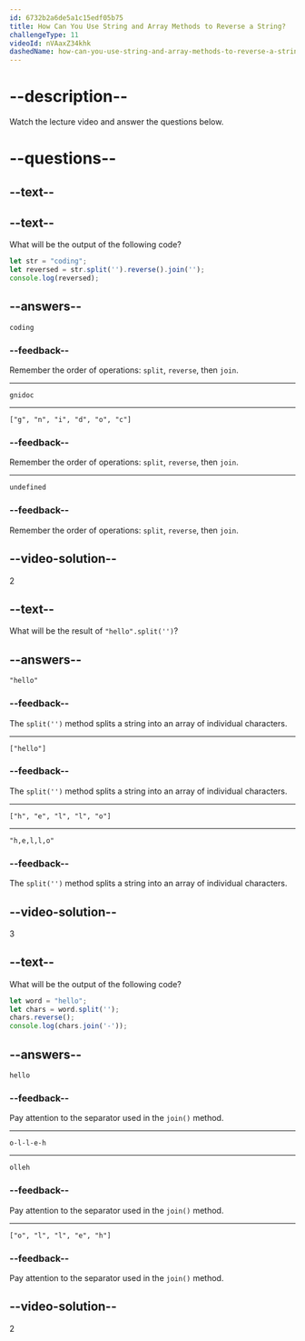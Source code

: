 ```yaml
---
id: 6732b2a6de5a1c15edf05b75
title: How Can You Use String and Array Methods to Reverse a String?
challengeType: 11
videoId: nVAaxZ34khk
dashedName: how-can-you-use-string-and-array-methods-to-reverse-a-string
---
```


# --description--

Watch the lecture video and answer the questions below.

# --questions--

## --text--

## --text--

What will be the output of the following code?

```js
let str = "coding";
let reversed = str.split('').reverse().join('');
console.log(reversed);
```

## --answers--

`coding`

### --feedback--

Remember the order of operations: `split`, `reverse`, then `join`.

---

`gnidoc`

---

`["g", "n", "i", "d", "o", "c"]`

### --feedback--

Remember the order of operations: `split`, `reverse`, then `join`.

---

`undefined`

### --feedback--

Remember the order of operations: `split`, `reverse`, then `join`.

## --video-solution--

2

## --text--

What will be the result of `"hello".split('')`?

## --answers--

`"hello"`

### --feedback--

The `split('')` method splits a string into an array of individual characters.

---

`["hello"]`

### --feedback--

The `split('')` method splits a string into an array of individual characters.

---

`["h", "e", "l", "l", "o"]`

---

`"h,e,l,l,o"`

### --feedback--

The `split('')` method splits a string into an array of individual characters.

## --video-solution--

3

## --text--

What will be the output of the following code?

```js
let word = "hello";
let chars = word.split('');
chars.reverse();
console.log(chars.join('-'));
```

## --answers--

`hello`

### --feedback--

Pay attention to the separator used in the `join()` method.

---

`o-l-l-e-h`

---

`olleh`

### --feedback--

Pay attention to the separator used in the `join()` method.

---

`["o", "l", "l", "e", "h"]`

### --feedback--

Pay attention to the separator used in the `join()` method.

## --video-solution--

2
